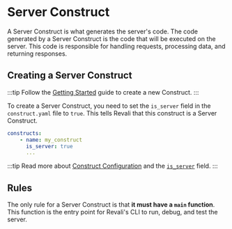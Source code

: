 # Server Construct

A Server Construct is what generates the server's code. The code generated by a Server Construct is the code that will be executed on the server. This code is responsible for handling requests, processing data, and returning responses.

## Creating a Server Construct

:::tip
Follow the [Getting Started][getting-started] guide to create a new Construct.
:::

To create a Server Construct, you need to set the `is_server` field in the `construct.yaml` file to `true`. This tells Revali that this construct is a Server Construct.

```yaml
constructs:
    - name: my_construct
      is_server: true
      ...
```

:::tip
Read more about [Construct Configuration][construct-config] and the [`is_server`][construct-config-is-server] field.
:::

## Rules

The only rule for a Server Construct is that **it must have a `main` function**. This function is the entry point for Revali's CLI to run, debug, and test the server.

[getting-started]: ../getting-started/0-create-package.md
[construct-config]: ../getting-started/3-construct-config.md
[construct-config-is-server]: ../getting-started/3-construct-config.md#is_server
